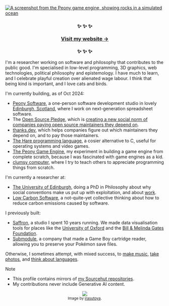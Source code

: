 <p>
	<a href="https://vlad.website">
		<img
			src="https://vlad.website/static/peony/peony@1200px.jpg"
			alt="A screenshot from the Peony game engine, showing rocks in a simulated ocean"
		>
	</a>
</p>

<h3 align="center">
	✨ ✨ ✨<br><br>
	<a href="https://vlad.website">Visit my website →</a><br><br>
	✨ ✨ ✨
</h3>

I'm a researcher working on software and philosophy that contributes to the public good.
I'm specialised in low-level programming, 3D graphics, web technologies,
political philosophy and epistemology.
I have much to learn, and
I celebrate playful creation over alienated wage labour.
I think that being kind is important, and
I love cats and birds.

I'm currently building, as of Oct 2024:

* [Peony Software][peony], a one-person software development studio in lovely [Edinburgh, Scotland][edipic], where I
  work on next-generation spreadsheet software.
* The [Open Source Pledge][osp], which is [creating a new social norm of companies paying open source maintainers they depend on][osp-phil].
* [thanks.dev][td], which helps companies figure out which maintainers they depend on, and to pay those maintainers.
* [The Hare programming language][hare], a cosier alternative to C, useful for operating systems and video games.
* [The Peony Game Engine][peony-game-engine], my experiment in building a game engine from complete scratch, because I
  was fascinated with game engines as a kid.
* [clumsy computer][cc], where I try to teach others to appreciate programming things from scratch.

I'm currently a researcher at:

* [The University of Edinburgh][edi], doing a PhD in Philosophy about why social conventions make us put up with
  exploitation, and about [work][work-post].
* [Low Carbon Software][lcs], a not-quite-yet collective thinking about how to reduce carbon emissions caused by
  software.

I previously built:

* [Saffron], a studio I spent 10 years running. We made data visualisation tools for places like the [University of
  Oxford][cncb] and the [Bill & Melinda Gates Foundation][bmgf].
* [Submodule][submodule], a company that made a Game Boy cartridge reader, allowing you to preserve your Pokémon save
  files.

Otherwise, I sometimes attempt, with mixed success, to [make music][music], [take photos][photos], and [think about
languages][german-nouns].

> [!NOTE]
> * This profile contains mirrors of [my Sourcehut repositories][srht-vlad].
> * My contributions never include Generative AI content.

<p align="center">
  <img src="https://vlad.website/static/shigoto_zaitaku_cat_man.png">
  <br>
  <sup>Image by <a href="https://www.irasutoya.com/">irasutoya</a>.</sup>
</p>

[bmgf]: https://www.gatesfoundation.org/
[cc]: https://vlad.website/clumsycomputer
[cncb]: http://www.cncb.ox.ac.uk/
[edi]: https://www.ed.ac.uk/ppls/philosophy
[edipic]: https://vlad.website/static/photos/full/20220607.%20Water%20of%20Leith,%20Edinburgh,%20Scotland.jpg
[garden]: https://vlad.website
[german-nouns]: https://vlad.website/german-nouns
[hare]: https://vlad.website/hare
[lcs]: https://lowcarbon.software/
[music]: https://vlad.website/music
[osp-phil]: https://vlad.website/the-philosophy-of-the-open-source-pledge/
[osp]: https://opensourcepledge.com/
[peony-game-engine]: https://vlad.website/peony
[peony]: https://peony.software/
[photos]: https://vlad.website/photos
[saffron]: https://www.saffron.so/
[srht-vlad]: https://sr.ht/~vladh
[submodule]: https://vlad.website/submodule
[td]: https://thanks.dev/
[work-post]: https://vlad.website/wage-labour-resources

